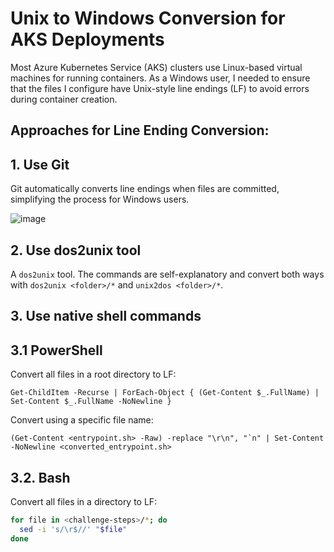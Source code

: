 # Unix to Windows Conversion for AKS Deployments

Most Azure Kubernetes Service (AKS) clusters use Linux-based virtual machines for running containers. As a Windows user, I needed to ensure that the files I configure have Unix-style line endings (LF) to avoid errors during container creation.

## Approaches for Line Ending Conversion:

## 1. Use Git

Git automatically converts line endings when files are committed, simplifying the process for Windows users.

![image](https://github.com/ZCHAnalytics/K8s-resume-with-tf-azure-pwsh/assets/146954022/e73090dc-8494-4e14-a635-1eb305b2dae5)

## 2. Use dos2unix tool

A `dos2unix` tool. The commands are self-explanatory and convert both ways with `dos2unix <folder>/*` and `unix2dos <folder>/*`.

## 3. Use native shell commands

## 3.1 PowerShell 
Convert all files in a root directory to LF:
```pwsh 
Get-ChildItem -Recurse | ForEach-Object { (Get-Content $_.FullName) | Set-Content $_.FullName -NoNewline }
```
Convert using a specific file name:
```pwsh
(Get-Content <entrypoint.sh> -Raw) -replace "\r\n", "`n" | Set-Content -NoNewline <converted_entrypoint.sh>
```

## 3.2. Bash
Convert all files in a directory to LF:
```bash
for file in <challenge-steps>/*; do
  sed -i 's/\r$//' "$file"
done
```
